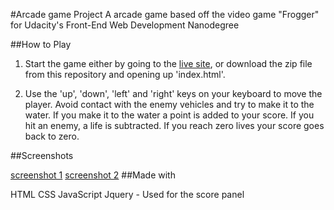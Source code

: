 #Arcade game Project
A arcade game based off the video game "Frogger" for Udacity's Front-End Web Development Nanodegree

##How to Play

1. Start the game either by going to the [live site](https://jasonrhowie.com/arcade-game/), or download the zip file from this repository and opening up 'index.html'.

2. Use the 'up', 'down', 'left' and 'right' keys on your keyboard to move the player. Avoid contact with the enemy vehicles and try to make it to the water. If you make it to the water a point is added to your score. If you hit an enemy, a life is subtracted. If you reach zero lives your score goes back to zero.

##Screenshots

[screenshot 1](images/Screenshot-1.png)
[screenshot 2](images/Screenshot-2.png)
##Made with

HTML
CSS
JavaScript
Jquery - Used for the score panel